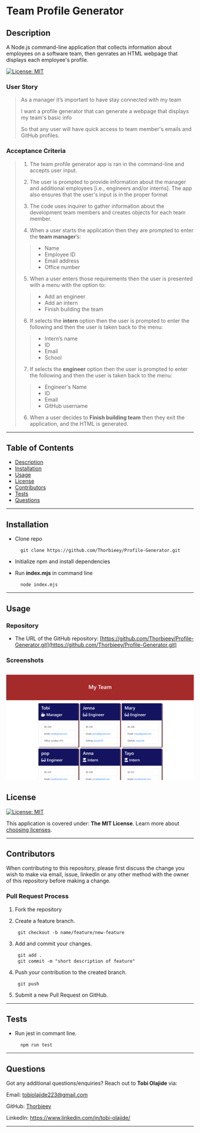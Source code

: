 # Team Profile Generator
  
## Description 
  
A Node.js command-line application that collects information about employees on a software team, then genrates an HTML webpage that displays each employee's profile.

[![License: MIT](https://img.shields.io/badge/License-MIT-yellow.svg)](https://opensource.org/licenses/MIT)

### User Story
> As a manager it’s important to have stay connected with my team 
>
>  I want a profile generator that can generate a webpage that displays my team's basic info
>
>  So that any user will have quick access to team member's emails and GitHub profiles.

### Acceptance Criteria
>1. The team profile generator app is ran in the command-line and accepts user input.
>
> 2. The user is prompted to provide information about the manager and additional employees [i.e., engineers and/or interns]. The app also ensures that the user's input is in the proper format
>
> 3. The code uses inquirer to gather information about the development team members and creates objects for each team member.
>
> 4. When a user starts the application then they are prompted to enter the **team manager**’s:
>> * Name
>> * Employee ID
>> * Email address
>> * Office number
>
> 5. When a user enters those requirements then the user is presented with a menu with the option to:
>> * Add an engineer
>> * Add an intern 
>> * Finish building the team
> 
> 6. If selects the **intern** option then the user is prompted to enter the following and then the user is taken back to the menu:
>> * Intern’s name
>> * ID
>> * Email
>> * School
> 
> 7. If selects the **engineer** option then the user is prompted to enter the following and then the user is taken back to the menu:
>> * Engineer's Name
>> * ID
>> * Email
>> * GitHub username
> 
> 6. When a user decides to **Finish building team** then they exit the application, and the HTML is generated. 

---
## Table of Contents

* [Description](#description)
* [Installation](#installation)
* [Usage](#usage)
* [License](#license)
* [Contributors](#contributors)
* [Tests](#tests)
* [Questions](#questions)

---
## Installation

- Clone repo

        git clone https://github.com/Thorbieey/Profile-Generator.git
        

- Initialize npm and install dependencies

- Run **index.mjs** in command line

        node index.mjs

---
## Usage 

### Repository

* The URL of the GitHub repository: 
[https://github.com/Thorbieey/Profile-Generator.git](https://github.com/Thorbieey/Profile-Generator.git)

### Screenshots

![Screenshot](./assets/images/screenshot-team-profile-generator.png)
---
## License
[![License: MIT](https://img.shields.io/badge/License-MIT-yellow.svg)](https://opensource.org/licenses/MIT)

This application is covered under: **The MIT License**. Learn more about [choosing licenses](https://choosealicense.com/licenses/).

---
## Contributors

When contributing to this repository, please first discuss the change you wish to make via email, issue, linkedIn or any other method with the owner of this repository before making a change. 

### Pull Request Process

1. Fork the repository

2. Create a feature branch.

        git checkout -b name/feature/new-feature

3. Add and commit your changes.

        git add .
        git commit -m "short description of feature"

4. Push your contribution to the created branch.

        git push

5. Submit a new Pull Request on GitHub.

---
## Tests

- Run jest in commant line.

        npm run test

---
## Questions

Got any additional questions/enquiries? Reach out to **Tobi Olajide** via:

Email: tobiolajide223@gmail.com

GitHub: [Thorbieey](https://github.com/Thorbieey)

LinkedIn: https://www.linkedin.com/in/tobi-olajide/

  
---